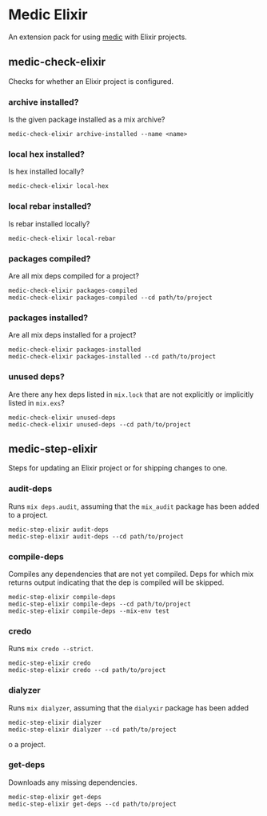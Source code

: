 # Medic Elixir

An extension pack for using [medic](https://github.com/synchronal/medic-rs)
with Elixir projects.


## medic-check-elixir

Checks for whether an Elixir project is configured.

### archive installed?

Is the given package installed as a mix archive?

```shell
medic-check-elixir archive-installed --name <name>
```

### local hex installed?

Is hex installed locally?

```shell
medic-check-elixir local-hex
```

### local rebar installed?

Is rebar installed locally?

```shell
medic-check-elixir local-rebar
```

### packages compiled?

Are all mix deps compiled for a project?

```shell
medic-check-elixir packages-compiled
medic-check-elixir packages-compiled --cd path/to/project
```

### packages installed?

Are all mix deps installed for a project?

```shell
medic-check-elixir packages-installed
medic-check-elixir packages-installed --cd path/to/project
```

### unused deps?

Are there any hex deps listed in `mix.lock` that are not explicitly
or implicitly listed in `mix.exs`?

```shell
medic-check-elixir unused-deps
medic-check-elixir unused-deps --cd path/to/project
```


## medic-step-elixir

Steps for updating an Elixir project or for shipping changes to one.

### audit-deps

Runs `mix deps.audit`, assuming that the `mix_audit` package has been added
to a project.

```shell
medic-step-elixir audit-deps
medic-step-elixir audit-deps --cd path/to/project
```

### compile-deps

Compiles any dependencies that are not yet compiled. Deps for which mix
returns output indicating that the dep is compiled will be skipped.

```shell
medic-step-elixir compile-deps
medic-step-elixir compile-deps --cd path/to/project
medic-step-elixir compile-deps --mix-env test
```

### credo

Runs `mix credo --strict`.

```shell
medic-step-elixir credo
medic-step-elixir credo --cd path/to/project
```

### dialyzer

Runs `mix dialyzer`, assuming that the `dialyxir` package has been added

```shell
medic-step-elixir dialyzer
medic-step-elixir dialyzer --cd path/to/project
```
o a project.

### get-deps

Downloads any missing dependencies.

```shell
medic-step-elixir get-deps
medic-step-elixir get-deps --cd path/to/project
```
